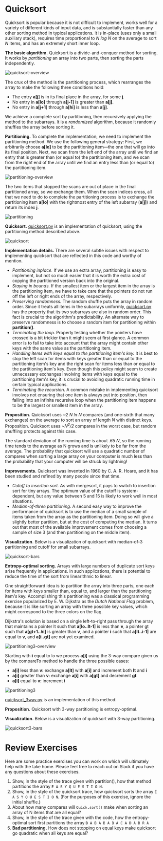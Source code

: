 # Quicksort

Quicksort is popular because it is not difficult to implement, works well for a variety of different kinds of input data, and is substantially faster than any other sorting method in typical applications. It is in-place (uses only a small auxiliary stack), requires time proportional to _N log N_ on the average to sort _N_ items, and has an extremely short inner loop.

__The basic algorithm.__ Quicksort is a divide-and-conquer method for sorting. It works by _partitioning_ an array into two parts, then sorting the parts independently.

![quicksort-overview](src/quicksort-overview.png)

The crux of the method is the partitioning process, which rearranges the array to make the following three conditions hold:

- The entry __a[j]__ is in its final place in the array, for some __j__.
- No entry in __a[lo]__ through __a[j-1]__ is greater than __a[j]__.
- No entry in __a[j+1]__ through __a[hi]__ is less than __a[j]__.

We achieve a complete sort by partitioning, then recursively applying the method to the subarrays. It is a _randomized_ algorithm, because it randomly shuffles the array before sorting it.

__Partitioning.__ To complete the implementation, we need to implement the partitioning method. We use the following general strategy: First, we arbitrarily choose __a[lo]__ to be the partitioning item—the one that will go into its final position. Next, we scan from the left end of the array until we find an entry that is greater than (or equal to) the partitioning item, and we scan from the right end of the array until we find an entry less than (or equal to) the partitioning item.

![partitioning-overview](src/partitioning-overview.png)

The two items that stopped the scans are out of place in the final partitioned array, so we exchange them. When the scan indices cross, all that we need to do to complete the partitioning process is to exchange the partitioning item __a[lo]__ with the rightmost entry of the left subarray (__a[j]__) and return its index __j__.

![partitioning](src/partitioning.png)

__Quicksort.__ [quicksort.py](src/quicksort.py) is an implementation of quicksort, using the partitioning method described above.

![quicksort](src/quicksort.png)

__Implementation details.__ There are several subtle issues with respect to implementing quicksort that are reflected in this code and worthy of mention.

- _Partitioning inplace._ If we use an extra array, partitioning is easy to implement, but not so much easier that it is worth the extra cost of copying the partitioned version back into the original.
- _Staying in bounds._ If the smallest item or the largest item in the array is the partitioning item, we have to take care that the pointers do not run off the left or right ends of the array, respectively.
- _Preserving randomness._ The random shuffle puts the array in random order. Since it treats all items in the subarrays uniformly, [quicksort.py](src/quicksort.py) has the property that its two subarrays are also in random order. This fact is crucial to the algorithm's predictability. An alternate way to preserve randomness is to choose a random item for partitioning within __partition()__.
- _Terminating the loop._ Properly testing whether the pointers have crossed is a bit trickier than it might seem at first glance. A common error is to fail to take into account that the array might contain other keys with the same value as the partitioning item.
- _Handling items with keys equal to the partitioning item's key._ It is best to stop the left scan for items with keys greater than or equal to the partitioning item's key and the right scan for items less than or equal to the partitioning item's key. Even though this policy might seem to create unnecessary exchanges involving items with keys equal to the partitioning item's key, it is crucial to avoiding quadratic running time in certain typical applications.
- _Terminating the recursion._ A common mistake in implementing quicksort involves not ensuring that one item is always put into position, then falling into an infinite recursive loop when the partitioning item happens to be the largest or smallest item in the array.

__Proposition.__ Quicksort uses _~2 N ln N_ compares (and one-sixth that many exchanges) on the average to sort an array of length _N_ with distinct keys.
Proposition. Quicksort uses _~N<sup>2</sup>/2_ compares in the worst case, but random shuffling protects against this case.

The standard deviation of the running time is about _.65 N_, so the running time tends to the average as N grows and is unlikely to be far from the average. The probability that quicksort will use a quadratic number of compares when sorting a large array on your computer is much less than the probability that your computer will be struck by lightning!

__Improvements.__ Quicksort was invented in 1960 by C. A. R. Hoare, and it has been studied and refined by many people since that time.

- _Cutoff to insertion sort._ As with mergesort, it pays to switch to insertion sort for tiny arrays. The optimum value of the cutoff is system-dependent, but any value between 5 and 15 is likely to work well in most situations.
- _Median-of-three partitioning._ A second easy way to improve the performance of quicksort is to use the median of a small sample of items taken from the array as the partitioning item. Doing so will give a slightly better partition, but at the cost of computing the median. It turns out that most of the available improvement comes from choosing a sample of size 3 (and then partitioning on the middle item).

__Visualization.__ Below is a visualization of quicksort with median-of-3 partitioning and cutoff for small subarrays.

![quicksort-bars](src/quicksort-bars.png)

__Entropy-optimal sorting.__ Arrays with large numbers of duplicate sort keys arise frequently in applications. In such applications, there is potential to reduce the time of the sort from linearithmic to linear.

One straightforward idea is to partition the array into three parts, one each for items with keys smaller than, equal to, and larger than the partitioning item's key. Accomplishing this partitioning was a classical programming exercise popularized by E. W. Dijkstra as the _Dutch National Flag_ problem, because it is like sorting an array with three possible key values, which might correspond to the three colors on the flag.

Dijkstra's solution is based on a single left-to-right pass through the array that maintains a pointer lt such that __a[lo..lt-1]__ is less than __v__, a pointer gt such that __a[gt+1..hi]__ is greater than __v__, and a pointer __i__ such that __a[lt..i-1]__ are equal to __v__, and __a[i..gt]__ are not yet examined.

![partitioning3-overview](src/partitioning3-overview.png)

Starting with __i__ equal to lo we process __a[i]__ using the 3-way compare given us by the compareTo method to handle the three possible cases:

- __a[i]__ less than __v__: exchange __a[lt]__ with __a[i]__ and increment both __lt__ and __i__
- __a[i]__ greater than __v__: exchange __a[i]__ with __a[gt]__ and decrement __gt__
- __a[i]__ equal to __v__: increment __i__

![partitioning3](src/partitioning3.png)


[quicksort_3way.py](src/quicksort_3way.py) is an implementation of this method.

__Proposition.__ Quicksort with 3-way partitioning is entropy-optimal.

__Visualization.__ Below is a visualization of quicksort with 3-way partitioning.

![quicksort3-bars](src/quicksort3-bars.png)

# Review Exercises
Here are some practice exercises you can work on which will ultimately help with the take home. Please feel free to reach out on Slack if you have any questions about these exercises.

1. Show, in the style of the trace given with partition(), how that method partitions the array `E A S Y Q U E S T I O N`.
2. Show, in the style of the quicksort trace, how quicksort sorts the array `E A S Y Q U E S T I O N`. (For the purposes of this exercise, ignore the initial shuffle.)
3. About how many compares will `Quick.sort()` make when sorting an array of N items that are all equal?
4. Show, in the style of the trace given with the code, how the entropy-optimal sort first partitions the array `B A B A B A B A C A D A B R A`
5.  __Bad partitioning.__ How does not stopping on equal keys make quicksort go quadratic when all keys are equal?


